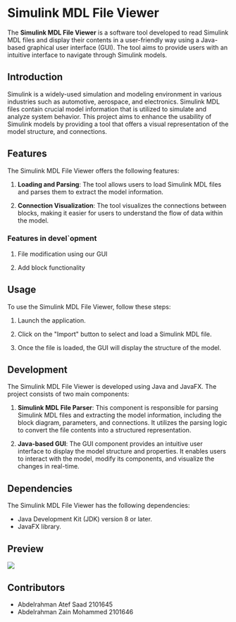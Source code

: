 # Simulink MDL File Viewer

The **Simulink MDL File Viewer** is a software tool developed to read Simulink MDL files and display their contents in a user-friendly way using a Java-based graphical user interface (GUI). The tool aims to provide users with an intuitive interface to navigate through Simulink models.

## Introduction

Simulink is a widely-used simulation and modeling environment in various industries such as automotive, aerospace, and electronics. Simulink MDL files contain crucial model information that is utilized to simulate and analyze system behavior. This project aims to enhance the usability of Simulink models by providing a tool that offers a visual representation of the model structure, and connections.

## Features

The Simulink MDL File Viewer offers the following features:

1. **Loading and Parsing**: The tool allows users to load Simulink MDL files and parses them to extract the model information.

2. **Connection Visualization**: The tool visualizes the connections between blocks, making it easier for users to understand the flow of data within the model.

### Features in devel`opment

1. File modification using our GUI

2. Add block functionality

## Usage

To use the Simulink MDL File Viewer, follow these steps:

1. Launch the application.

2. Click on the "Import" button to select and load a Simulink MDL file.

3. Once the file is loaded, the GUI will display the structure of the model.

## Development

The Simulink MDL File Viewer is developed using Java and JavaFX. The project consists of two main components:

1. **Simulink MDL File Parser**: This component is responsible for parsing Simulink MDL files and extracting the model information, including the block diagram, parameters, and connections. It utilizes the parsing logic to convert the file contents into a structured representation.

2. **Java-based GUI**: The GUI component provides an intuitive user interface to display the model structure and properties. It enables users to interact with the model, modify its components, and visualize the changes in real-time.

## Dependencies

The Simulink MDL File Viewer has the following dependencies:

- Java Development Kit (JDK) version 8 or later.
- JavaFX library.

## Preview

![](https://github.com/abdlrhman08/MDL-File_Viewer/blob/main/preview/preview.png?raw=true)


## Contributors

- Abdelrahman Atef Saad 2101645
- Abdelrahman Zain Mohammed 2101646
